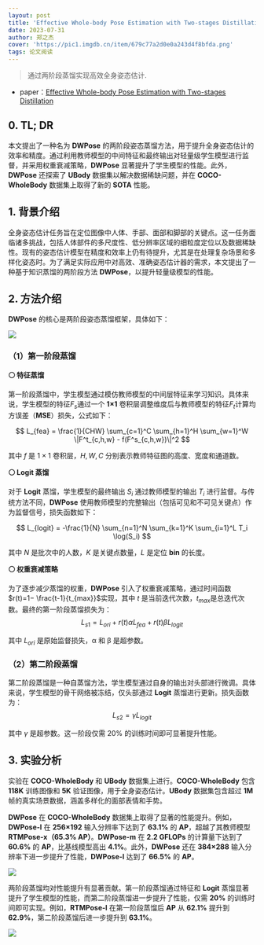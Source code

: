 ```yaml
---
layout: post
title: 'Effective Whole-body Pose Estimation with Two-stages Distillation'
date: 2023-07-31
author: 郑之杰
cover: 'https://pic1.imgdb.cn/item/679c77a2d0e0a243d4f8bfda.png'
tags: 论文阅读
---
```


> 通过两阶段蒸馏实现高效全身姿态估计.

- paper：[Effective Whole-body Pose Estimation with Two-stages Distillation](https://arxiv.org/abs/2307.15880)

## 0. TL; DR

本文提出了一种名为 **DWPose** 的两阶段姿态蒸馏方法，用于提升全身姿态估计的效率和精度。通过利用教师模型的中间特征和最终输出对轻量级学生模型进行监督，并采用权重衰减策略，**DWPose** 显著提升了学生模型的性能。此外，**DWPose** 还探索了 **UBody** 数据集以解决数据稀缺问题，并在 **COCO-WholeBody** 数据集上取得了新的 **SOTA** 性能。

## 1. 背景介绍

全身姿态估计任务旨在定位图像中人体、手部、面部和脚部的关键点。这一任务面临诸多挑战，包括人体部件的多尺度性、低分辨率区域的细粒度定位以及数据稀缺性。现有的姿态估计模型在精度和效率上仍有待提升，尤其是在处理复杂场景和多样化姿态时。为了满足实际应用中对高效、准确姿态估计器的需求，本文提出了一种基于知识蒸馏的两阶段方法 **DWPose**，以提升轻量级模型的性能。

## 2. 方法介绍

**DWPose** 的核心是两阶段姿态蒸馏框架，具体如下：

![](https://pic1.imgdb.cn/item/679c7858d0e0a243d4f8bfe5.png)

### （1）第一阶段蒸馏

**⚪ 特征蒸馏**

第一阶段蒸馏中，学生模型通过模仿教师模型的中间层特征来学习知识。具体来说，学生模型的特征$F_s$通过一个 **1×1** 卷积层调整维度后与教师模型的特征$F_t$计算均方误差（**MSE**）损失，公式如下：

$$
L_{fea} = \frac{1}{CHW} \sum_{c=1}^C \sum_{h=1}^H \sum_{w=1}^W \|F^t_{c,h,w} - f(F^s_{c,h,w})\|^2
$$
 
其中 $f$ 是 $1×1$ 卷积层，$H,W,C$ 分别表示教师特征图的高度、宽度和通道数。

**⚪ Logit 蒸馏**

对于 **Logit** 蒸馏，学生模型的最终输出 $S_i$ 通过教师模型的输出 $T_i$ 进行监督。与传统方法不同，**DWPose** 使用教师模型的完整输出（包括可见和不可见关键点）作为监督信号，损失函数如下：

$$
L_{logit} = -\frac{1}{N} \sum_{n=1}^N \sum_{k=1}^K \sum_{i=1}^L T_i \log(S_i)
$$

其中 $N$ 是批次中的人数，$K$ 是关键点数量，$L$ 是定位 **bin** 的长度。

**⚪ 权重衰减策略**

为了逐步减少蒸馏的权重，**DWPose** 引入了权重衰减策略，通过时间函数 $r(t)=1− \frac{t-1}{t_{max}}$实现，其中 $t$ 是当前迭代次数，$t_{max}$是总迭代次数。最终的第一阶段蒸馏损失为：
$$
L_{s1} = L_{ori} + r(t)\alpha L_{fea} + r(t)\beta L_{logit}
$$

其中 $L_{ori}$ 是原始监督损失，α 和 β 是超参数。

### （2）第二阶段蒸馏

第二阶段蒸馏是一种自蒸馏方法，学生模型通过自身的输出对头部进行微调。具体来说，学生模型的骨干网络被冻结，仅头部通过 **Logit** 蒸馏进行更新。损失函数为：
$$
L_{s2} = \gamma L_{logit}
$$

其中 $γ$ 是超参数。这一阶段仅需 $20\%$ 的训练时间即可显著提升性能。

## 3. 实验分析

实验在 **COCO-WholeBody** 和 **UBody** 数据集上进行。**COCO-WholeBody** 包含 **118K** 训练图像和 **5K** 验证图像，用于全身姿态估计。**UBody** 数据集包含超过 **1M** 帧的真实场景数据，涵盖多样化的面部表情和手势。

**DWPose** 在 **COCO-WholeBody** 数据集上取得了显著的性能提升。例如，**DWPose-l** 在 **256×192** 输入分辨率下达到了 **63.1%** 的 **AP**，超越了其教师模型 **RTMPose-x（65.3% AP）**。**DWPose-m** 在 **2.2 GFLOPs** 的计算量下达到了 **60.6%** 的 **AP**，比基线模型高出 **4.1%**。此外，**DWPose** 还在 **384×288** 输入分辨率下进一步提升了性能，**DWPose-l** 达到了 **66.5%** 的 **AP**。

![](https://pic1.imgdb.cn/item/679c7bf2d0e0a243d4f8c018.png)

两阶段蒸馏均对性能提升有显著贡献。第一阶段蒸馏通过特征和 **Logit** 蒸馏显著提升了学生模型的性能，而第二阶段蒸馏进一步提升了性能，仅需 **20%** 的训练时间即可实现。例如，**RTMPose-l** 在第一阶段蒸馏后 **AP** 从 **62.1%** 提升到 **62.9%**，第二阶段蒸馏后进一步提升到 **63.1%**。

![](https://pic1.imgdb.cn/item/679c7c6bd0e0a243d4f8c01e.png)

